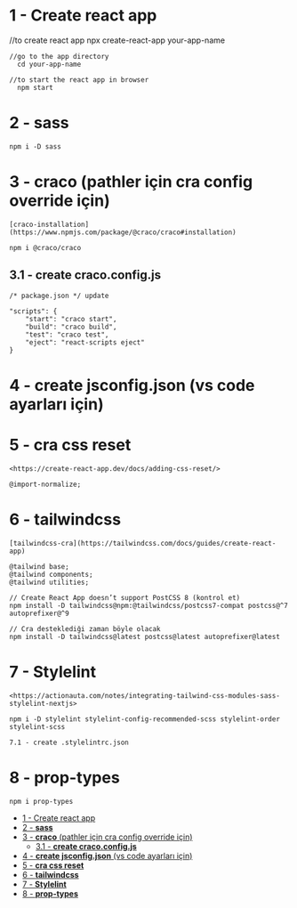 # 1 - Create react app

//to create react app
npx create-react-app your-app-name

    //go to the app directory
      cd your-app-name

    //to start the react app in browser
      npm start

# 2 - **sass**

    npm i -D sass

# 3 - **craco** (pathler için cra config override için)

    [craco-installation](https://www.npmjs.com/package/@craco/craco#installation)

    npm i @craco/craco

## 3.1 - **create craco.config.js**

    /* package.json */ update

    "scripts": {
    	"start": "craco start",
    	"build": "craco build",
    	"test": "craco test",
    	"eject": "react-scripts eject"
    }

# 4 - **create jsconfig.json** (vs code ayarları için)

# 5 - **cra css reset**

    <https://create-react-app.dev/docs/adding-css-reset/>

    @import-normalize;

# 6 - **tailwindcss**

    [tailwindcss-cra](https://tailwindcss.com/docs/guides/create-react-app)

    @tailwind base;
    @tailwind components;
    @tailwind utilities;

    // Create React App doesn’t support PostCSS 8 (kontrol et)
    npm install -D tailwindcss@npm:@tailwindcss/postcss7-compat postcss@^7 autoprefixer@^9

    // Cra desteklediği zaman böyle olacak
    npm install -D tailwindcss@latest postcss@latest autoprefixer@latest

# 7 - **Stylelint**

    <https://actionauta.com/notes/integrating-tailwind-css-modules-sass-stylelint-nextjs>

    npm i -D stylelint stylelint-config-recommended-scss stylelint-order stylelint-scss

    7.1 - create .stylelintrc.json

# 8 - **prop-types**

    npm i prop-types

- [1 - Create react app](#1---create-react-app)
- [2 - **sass**](#2---sass)
- [3 - **craco** (pathler için cra config override için)](#3---craco-pathler-için-cra-config-override-için)
  - [3.1 - **create craco.config.js**](#31---create-cracoconfigjs)
- [4 - **create jsconfig.json** (vs code ayarları için)](#4---create-jsconfigjson-vs-code-ayarları-için)
- [5 - **cra css reset**](#5---cra-css-reset)
- [6 - **tailwindcss**](#6---tailwindcss)
- [7 - **Stylelint**](#7---stylelint)
- [8 - **prop-types**](#8---prop-types)
